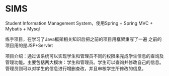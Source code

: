 # SIMS
Student Information Management System，使用Spring + Spring MVC + Mybatis + Mysql

练手项目，在学习了Java框架相关知识后把之前的项目用框架重写了一遍
之前的项目用的是JSP+Servlet

项目介绍：通过该系统可以实现学生和管理员不同的权限来完成学生信息的查询及管理功能。主要包括两大模块：学生和管理员。学生可以查询并修改自己的信息。管理员则可以对学生的信息进行增删查改，并且审核学生所修改的信息。 
